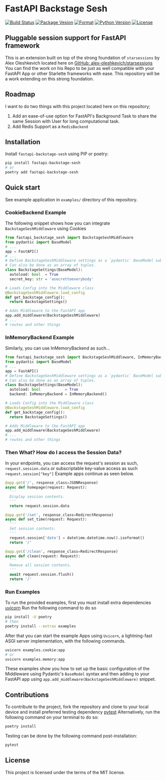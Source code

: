 # FastAPI Backstage Sesh

[![Build Status](https://travis-ci.com/aekasitt/fastapi-backstage-sesh.svg?branch=master)](https://travis-ci.com/aekasitt/fastapi-backstage-sesh)
[![Package Vesion](https://img.shields.io/pypi/v/fastapi-backstage-sesh)](https://pypi.org/project/fastapi-backstage-sesh)
[![Format](https://img.shields.io/pypi/format/fastapi-backstage-sesh)](https://pypi.org/project/fastapi-backstage-sesh)
[![Python Version](https://img.shields.io/pypi/pyversions/fastapi-backstage-sesh)](https://pypi.org/project/fastapi-backstage-sesh)
[![License](https://img.shields.io/pypi/l/fastapi-backstage-sesh)](https://pypi.org/project/fastapi-backstage-sesh)

## Pluggable session support for FastAPI framework

This is an extension built on top of the strong foundation of `starsessions` by Alex Oleshkevich located here on [GitHub: alex-oleshkevich/starsessions](https://github.com/alex-oleshkevich/starsessions)
You can find the work on his Repo to be just as well compatible with your FastAPI App or other Starlette frameworks with ease. This repository will be a work extending on this strong foundation.

## Roadmap

I want to do two things with this project located here on this repository;

1. Add an ease-of-use option for FastAPI's Background Task to share the same Session with User for long computational task.
2. Add Redis Support as a `RedisBackend`

## Installation

Install `fastapi-backstage-sesh` using PIP or poetry:

```bash
pip install fastapi-backstage-sesh
# or
poetry add fastapi-backstage-sesh
```

## Quick start

See example application in `examples/` directory of this repository.

### CookieBackend Example

The following snippet shows how you can integrate `BackstageSeshMiddleware` using Cookies

```py
from fastapi_backstage_sesh import BackstageSeshMiddleware
from pydantic import BaseModel
# ...
app = FastAPI()
# ...
# Define BackstageSeshMiddleware settings as a `pydantic` BaseModel subclass;
# Can also be done as an array of tuples.
class BackstageSettings(BaseModel):
  autoload: bool  = True
  secret_key: str = 'asecrettoeverybody'

# Loads Config into the Middleware class
@BackstageSeshMiddleware.load_config
def get_backstage_config():
  return BackstageSettings()

# Adds Middleware to the FastAPI app
app.add_middleware(BackstageSeshMiddleware)
# ...
# routes and other things
```

### InMemoryBackend Example

Similarly, you can use InMemoryBackend as such...

```py
from fastapi_backstage_sesh import BackstageSeshMiddleware, InMemoryBackend
from pydantic import BaseModel
# ...
app = FastAPI()
# Define BackstageSeshMiddleware settings as a `pydantic` BaseModel subclass;
# Can also be done as an array of tuples.
class BackstageSettings(BaseModel):
  autoload: bool           = True
  backend: InMemoryBackend = InMemoryBackend()

# Loads Config into the Middleware class
@BackstageSeshMiddleware.load_config
def get_backstage_config():
  return BackstageSettings()

# Adds Middleware to the FastAPI app
app.add_middleware(BackstageSeshMiddleware)
# ...
# routes and other things
```

### Then What? How do I access the Session Data?

In your endpoints, you can access the request's session as such, `request.session.data`
or subscriptable key-value access as such `request.session["key"]`
Example apps continue as seen below.

```py
@app.get('/', response_class=JSONResponse)
async def homepage(request: Request):
  '''
  Display session contents.
  '''
  return request.session.data

@app.get('/set', response_class=RedirectResponse)
async def set_time(request: Request):
  '''
  Set session contents.
  '''
  request.session['date'] = datetime.datetime.now().isoformat()
  return '/'

@app.get('/clean', response_class=RedirectResponse)
async def clean(request: Request):
  '''
  Remove all session contents.
  '''
  await request.session.flush()
  return '/'
```

### Run Examples

To run the provided examples, first you must install extra dependencies [uvicorn](https://github.com/encode/uvicorn)
Run the following command to do so

```bash
pip install -U poetry
# then
poetry install --extras examples
```

After that you can start the example Apps using `Uvicorn`, a lightning-fast ASGI server implementation, with the following commands.

```bash
uvicorn examples.cookie:app
# or
uvicorn examples.memory:app
```

These examples show you how to set up the basic configuration of the Middleware using Pydantic's `BaseModel` syntax and then adding to your FastAPI app using
`app.add_middleware(BackstageSeshMiddleware)` snippet.

## Contributions

To contribute to the project, fork the repository and clone to your local device and install preferred testing dependency [pytest](https://github.com/pytest-dev/pytest)
Alternatively, run the following command on your terminal to do so:

```bash
poetry install
```

Testing can be done by the following command post-installation:

```bash
pytest
```

## License

This project is licensed under the terms of the MIT license.
